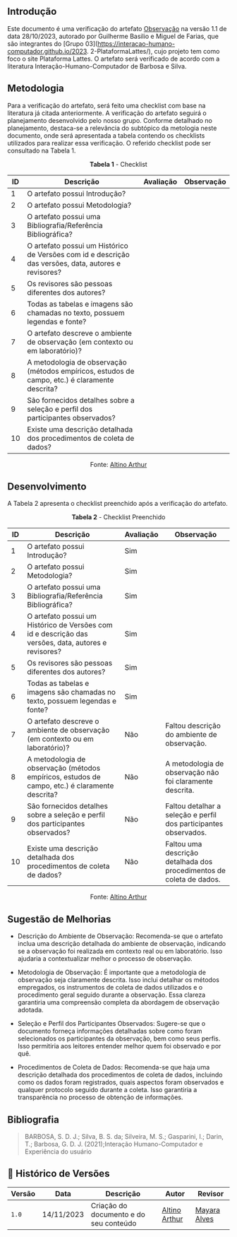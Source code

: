 ## Introdução
Este documento é uma verificação do artefato [Observação](https://interacao-humano-computador.github.io/2023.2-PlataformaLattes/analise-de-requisitos/observacao/#processo-de-observacao) na versão 1.1 de data 28/10/2023, autorado por Guilherme Basilio e Miguel de Farias, que são integrantes do [Grupo 03](https://interacao-humano-computador.github.io/2023. 2-PlataformaLattes/), cujo projeto tem como foco o site Plataforma Lattes. O artefato será verificado de acordo com a literatura Interação-Humano-Computador de Barbosa e Silva.

## Metodologia
Para a verificação do artefato, será feito uma checklist com base na literatura já citada anteriormente. A verificação do artefato seguirá o planejamento desenvolvido pelo nosso grupo. Conforme detalhado no planejamento, destaca-se a relevância do subtópico da metologia neste documento, onde será apresentada a tabela contendo os checklists utilizados para realizar essa verificação. O referido checklist pode ser consultado na Tabela 1.

 <center>
 
**Tabela 1** - Checklist

| ID  | Descrição                                                                                              | Avaliação | Observação                          |
|-----|--------------------------------------------------------------------------------------------------------|-----------|-------------------------------------|
| 1   | O artefato possui Introdução?                                                                          |           |                                     |
| 2   | O artefato possui Metodologia?                                                                         |           |                                     |
| 3   | O artefato possui uma Bibliografia/Referência Bibliográfica?                                           |           |                                     |
| 4   | O artefato possui um Histórico de Versões com id e descrição das versões, data, autores e revisores?   |           |                                     |
| 5   | Os revisores são pessoas diferentes dos autores?                                                       |           |                                     |
| 6   | Todas as tabelas e imagens são chamadas no texto, possuem legendas e fonte?                            |           |                                     |
| 7   | O artefato descreve o ambiente de observação (em contexto ou em laboratório)?                          |           |                                     |
| 8   | A metodologia de observação (métodos empíricos, estudos de campo, etc.) é claramente descrita?         |           |                                     |
| 9   | São fornecidos detalhes sobre a seleção e perfil dos participantes observados?                         |           |                                     |
| 10  | Existe uma descrição detalhada dos procedimentos de coleta de dados?                                   |           |                                     |

Fonte: [Altino Arthur](https://github.com/arthurrochamoreira)

</center>

## Desenvolvimento
A Tabela 2 apresenta o checklist preenchido após a verificação do artefato.

<center>
  
**Tabela 2** - Checklist Preenchido

| ID  | Descrição                                                                                              | Avaliação | Observação                          |
| --- | ------------------------------------------------------------------------------------------------------ | --------- | ----------------------------------- |
| 1   | O artefato possui Introdução?                                                                          | Sim       |                                   |
| 2   | O artefato possui Metodologia?                                                                         | Sim       |                                   |
| 3   | O artefato possui uma Bibliografia/Referência Bibliográfica?                                           | Sim       |                                   |
| 4   | O artefato possui um Histórico de Versões com id e descrição das versões, data, autores e revisores?   | Sim       |                                   |
| 5   | Os revisores são pessoas diferentes dos autores?                                                       | Sim       |                                   |
| 6   | Todas as tabelas e imagens são chamadas no texto, possuem legendas e fonte?                            | Sim       |                                   |
| 7   | O artefato descreve o ambiente de observação (em contexto ou em laboratório)?                          | Não       | Faltou descrição do ambiente de observação. |
| 8   | A metodologia de observação (métodos empíricos, estudos de campo, etc.) é claramente descrita?         | Não       | A metodologia de observação não foi claramente descrita. |
| 9   | São fornecidos detalhes sobre a seleção e perfil dos participantes observados?                         | Não       | Faltou detalhar a seleção e perfil dos participantes observados. |
| 10  | Existe uma descrição detalhada dos procedimentos de coleta de dados?                                   | Não       | Faltou uma descrição detalhada dos procedimentos de coleta de dados. |

Fonte: [Altino Arthur](https://github.com/arthurrochamoreira)
</center>

## Sugestão de Melhorias

- Descrição do Ambiente de Observação: Recomenda-se que o artefato inclua uma descrição detalhada do ambiente de observação, indicando se a observação foi realizada em contexto real ou em laboratório. Isso ajudaria a contextualizar melhor o processo de observação.

- Metodologia de Observação: É importante que a metodologia de observação seja claramente descrita. Isso inclui detalhar os métodos empregados, os instrumentos de coleta de dados utilizados e o procedimento geral seguido durante a observação. Essa clareza garantiria uma compreensão completa da abordagem de observação adotada.

- Seleção e Perfil dos Participantes Observados: Sugere-se que o documento forneça informações detalhadas sobre como foram selecionados os participantes da observação, bem como seus perfis. Isso permitiria aos leitores entender melhor quem foi observado e por quê.

- Procedimentos de Coleta de Dados: Recomenda-se que haja uma descrição detalhada dos procedimentos de coleta de dados, incluindo como os dados foram registrados, quais aspectos foram observados e qualquer protocolo seguido durante a coleta. Isso garantiria a transparência no processo de obtenção de informações.

## Bibliografia
> BARBOSA, S. D. J.; Silva, B. S. da; Silveira, M. S.; Gasparini, I.; Darin, T.; Barbosa, G. D. J. (2021);Interação Humano-Computador e Experiência do usuário

## 📑 Histórico de Versões

| Versão | Data | Descrição | Autor | Revisor |
|--------|------|------------|------|---------|
| `1.0` | 14/11/2023 | Criação do documento e do seu conteúdo |  [Altino Arthur](https://github.com/arthurrochamoreira)| [Mayara Alves](https://github.com/Mayara-tech) | 
